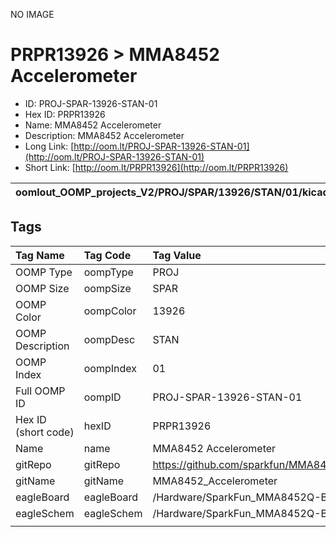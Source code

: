 


  
NO IMAGE  
# PRPR13926 > MMA8452 Accelerometer

- ID: PROJ-SPAR-13926-STAN-01
- Hex ID: PRPR13926
- Name: MMA8452 Accelerometer
- Description: MMA8452 Accelerometer
- Long Link: [http://oom.lt/PROJ-SPAR-13926-STAN-01](http://oom.lt/PROJ-SPAR-13926-STAN-01)
- Short Link: [http://oom.lt/PRPR13926](http://oom.lt/PRPR13926)
  

|oomlout_OOMP_projects_V2/PROJ/SPAR/13926/STAN/01/kicadPcb3dFront.png|oomlout_OOMP_projects_V2/PROJ/SPAR/13926/STAN/01/kicadPcb3dBack.png|oomlout_OOMP_projects_V2/PROJ/SPAR/13926/STAN/01/kicadPcb3d.png||
| :---: | :---: | :---: | :---: |

## Tags
  

|Tag Name|Tag Code|Tag Value|
| :--- | :--- | :--- |
|OOMP Type|oompType|PROJ|
|OOMP Size|oompSize|SPAR|
|OOMP Color|oompColor|13926|
|OOMP Description|oompDesc|STAN|
|OOMP Index|oompIndex|01|
|Full OOMP ID|oompID|PROJ-SPAR-13926-STAN-01|
|Hex ID (short code)|hexID|PRPR13926|
|Name|name|MMA8452 Accelerometer|
|gitRepo|gitRepo|https://github.com/sparkfun/MMA8452_Accelerometer|
|gitName|gitName|MMA8452_Accelerometer|
|eagleBoard|eagleBoard|/Hardware/SparkFun_MMA8452Q-Breakout.brd|
|eagleSchem|eagleSchem|/Hardware/SparkFun_MMA8452Q-Breakout.sch|
||||
